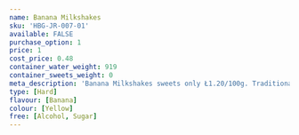 ```yaml
---
name: Banana Milkshakes
sku: 'HBG-JR-007-01'
available: FALSE
purchase_option: 1
price: 1
cost_price: 0.48
container_water_weight: 919
container_sweets_weight: 0
meta_description: 'Banana Milkshakes sweets only Ł1.20/100g. Traditional sweets and more at Humbugs Confectionery Store. Specialists in satisfying your sweet tooth!'
type: [Hard]
flavour: [Banana]
colour: [Yellow]
free: [Alcohol, Sugar]
---
```

